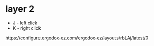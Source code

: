 # layer 2
- J - left click
- K - right click

https://configure.ergodox-ez.com/ergodox-ez/layouts/rbLAj/latest/0
